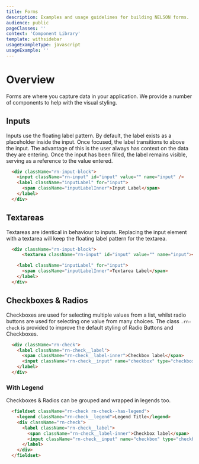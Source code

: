 ```yaml
---
title: Forms
description: Examples and usage guidelines for building NELSON forms.
audience: public
pageClasses: ''
context: 'Component Library'
template: withsidebar
usageExampleType: javascript
usageExample: ''
---
```


# Overview

Forms are where you capture data in your application. We provide a number of components to help with the visual styling.

## Inputs

Inputs use the floating label pattern. By default, the label exists as a placeholder inside the input. Once focused, the label transitions to above the input. The advantage of this is the user always has context on the data they are entering. Once the input has been filled, the label remains visible, serving as a reference to the value entered. 


```html
  <div className="rn-input-block">    
    <input className="rn-input" id="input" value="" name="input" />
    <label className="inputLabel" for="input">
      <span className="inputLabelInner">Input Label</span>
    </label>
  </div>
```

## Textareas

Textareas are identical in behaviour to inputs. Replacing the input element with a textarea will keep the floating label pattern for the textarea.

```html
  <div className="rn-input-block">
      <textarea className="rn-input" id="input" value="" name="input"></textarea>

    <label className="inputLabel" for="input">
      <span className="inputLabelInner">Textarea Label</span>
    </label>
  </div>
```

## Checkboxes & Radios

Checkboxes are used for selecting multiple values from a list, whilst radio buttons are used for selecting one value from many choices. The class `.rn-check` is provided to improve the default styling of Radio Buttons and Checkboxes.

```html
  <div className="rn-check">
    <label className="rn-check__label">
      <span className="rn-check__label-inner">Checkbox label</span>
      <input className="rn-check__input" name="checkbox" type="checkbox" value="" />
    </label>
  </div>
```

### With Legend

Checkboxes & Radios can be grouped and wrapped in legends too.

```html
  <fieldset className="rn-check rn-check--has-legend">
    <legend className="rn-check__legend">Legend Title</legend>
    <div className="rn-check">
      <label className="rn-check__label">
        <span className="rn-check__label-inner">Checkbox label</span>
        <input className="rn-check__input" name="checkbox" type="checkbox" value="" />
      </label>
    </div>
  </fieldset>
```